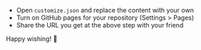 * Open `customize.json` and replace the content with your own
* Turn on GitHub pages for your repository (Settings > Pages)
* Share the URL you get at the above step with your friend

Happy wishing! 🎉
